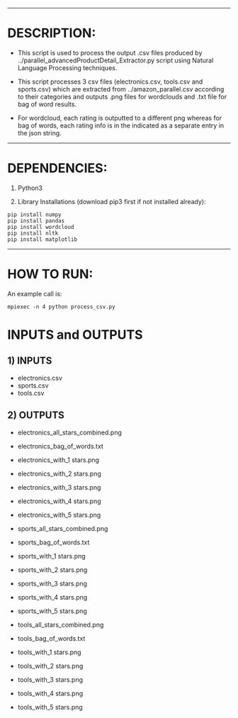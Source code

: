 ------------------------------
# DESCRIPTION:

- This script is used to process the output .csv files produced by ../parallel_advancedProductDetail_Extractor.py script using Natural Language Processing techniques.

- This script processes 3 csv files (electronics.csv, tools.csv and sports.csv) which are extracted from ../amazon_parallel.csv according to their categories and outputs .png files for wordclouds and .txt file for bag of word results.

- For wordcloud, each rating is outputted to a different png whereas for bag of words, each rating info is in the indicated as a separate entry in the json string.

------------------------------
# DEPENDENCIES:

1) Python3

2) Library Installations (download pip3 first if not installed already):
```
pip install numpy
pip install pandas
pip install wordcloud
pip install nltk
pip install matplotlib
```
------------------------------
# HOW TO RUN:
An example call is:  
```
mpiexec -n 4 python process_csv.py
```
# INPUTS and OUTPUTS
  
## 1) INPUTS  
  
 - electronics.csv  
 - sports.csv  
 - tools.csv  
  
## 2) OUTPUTS  
  
 - electronics_all_stars_combined.png  
 - electronics_bag_of_words.txt  
 - electronics_with_1 stars.png  
 - electronics_with_2 stars.png  
 - electronics_with_3 stars.png  
 - electronics_with_4 stars.png  
 - electronics_with_5 stars.png  

 - sports_all_stars_combined.png  
 - sports_bag_of_words.txt  
 - sports_with_1 stars.png  
 - sports_with_2 stars.png  
 - sports_with_3 stars.png  
 - sports_with_4 stars.png  
 - sports_with_5 stars.png  

 - tools_all_stars_combined.png  
 - tools_bag_of_words.txt  
 - tools_with_1 stars.png  
 - tools_with_2 stars.png  
 - tools_with_3 stars.png  
 - tools_with_4 stars.png  
 - tools_with_5 stars.png  